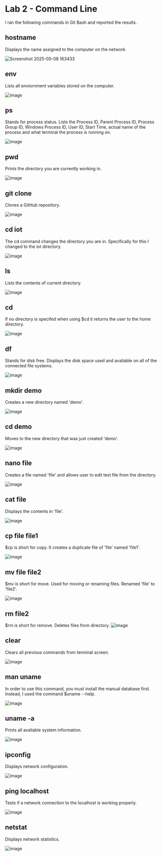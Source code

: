 # Lab 2 - Command Line
I ran the following commands in Git Bash and reported the results. 

## hostname
Displays the name assigned to the computer on the network.

![Screenshot 2025-05-08 163433](https://github.com/user-attachments/assets/d4f0f6b3-9018-4bbd-929c-14b7cbbda2a2)

## env
Lists all enviornment variables stored on the computer. 

![image](https://github.com/user-attachments/assets/9f068460-fe8e-496f-b3a1-7117b3b44bbf)

## ps
Stands for process status. Lists the Process ID, Parent Process ID, Process Group ID, Windows Process ID, User ID, Start Time, actual name of the process and what terminal the process is running on. 

![image](https://github.com/user-attachments/assets/4da8af3c-e1f3-47b5-b662-a373595055cf)

## pwd
Prints the directory you are currently working in.

![image](https://github.com/user-attachments/assets/ea2d8b8f-c0b8-4971-b6f6-4320c900dbe2)

## git clone
Clones a GitHub repository.

![image](https://github.com/user-attachments/assets/8aa4d7ed-0eee-4079-9aee-2043ba89f232)

## cd iot
The cd command changes the directory you are in. Specifically for this I changed to the iot directory. 

![image](https://github.com/user-attachments/assets/e538d2e1-3a53-4eea-9059-84757a91b5ae)

## ls
Lists the contents of current directory. 

![image](https://github.com/user-attachments/assets/64dbe803-5e83-4520-8009-ea876904b55d)

## cd 
If no directory is specifed when using $cd it returns the user to the home directory. 

![image](https://github.com/user-attachments/assets/d84cb776-076c-47cc-a364-a0adb7f1f476)

## df
Stands for disk free. Displays the disk space used and avaliable on all of the connected file systems. 

![image](https://github.com/user-attachments/assets/313d90de-1a53-4fc5-a2c4-c499d84101d7)

## mkdir demo
Creates a new directory named 'demo'. 

![image](https://github.com/user-attachments/assets/f098511e-f737-4306-aba0-32faf921bf89)

## cd demo
Moves to the new directory that was just created 'demo'.

![image](https://github.com/user-attachments/assets/0b4244da-f0fd-4a6e-bf6a-4c1caad9b0ce)

## nano file
Creates a file named 'file' and allows user to edit text file from the directory. 

![image](https://github.com/user-attachments/assets/284a47ad-d06b-41c3-b54d-9e5a36c98fbe)

## cat file
Displays the contents in 'file'. 

 ![image](https://github.com/user-attachments/assets/7ecc83e6-409d-4079-b837-da2477f5a761)

## cp file file1 
$cp is short for copy. It creates a duplicate file of 'file' named 'file1'.

![image](https://github.com/user-attachments/assets/774af593-35f6-4d94-af42-3327996255ae)

## mv file file2 
$mv is short for move. Used for moving or renaming files. Renamed 'file' to 'file2'.

![image](https://github.com/user-attachments/assets/88b9da27-7dc0-4187-b4e6-92c522ca12ea)

## rm file2
$rm is short for remove. Deletes files from directory. 
![image](https://github.com/user-attachments/assets/77e2650e-7c8e-4b73-8386-56a9324572c3)

## clear
Clears all previous commands from terminal screen. 

![image](https://github.com/user-attachments/assets/02f788a9-ac3b-4649-9d8a-fa785863d939)

## man uname
In order to use this command, you must install the manual database first. Instead, I used the command $uname --help. 

![image](https://github.com/user-attachments/assets/d72b3e31-1d9d-4cd6-bc10-91afd919c862)

## uname -a
Prints all avaliable system information.

![image](https://github.com/user-attachments/assets/846c850e-c325-4938-85d6-4e6d091b0e84)

## ipconfig
Displays network configuration.

![image](https://github.com/user-attachments/assets/03f7fb28-7e11-4b3e-8cf2-d6babe7254ee)

## ping localhost
Tests if a network connection to the localhost is working properly. 

![image](https://github.com/user-attachments/assets/10eb5e8b-022e-40a5-aef0-23853d5f6ba5)

## netstat
Displays network statistics.

![image](https://github.com/user-attachments/assets/397c19aa-9d9e-4d18-afc6-2aac9b7ed44a)








